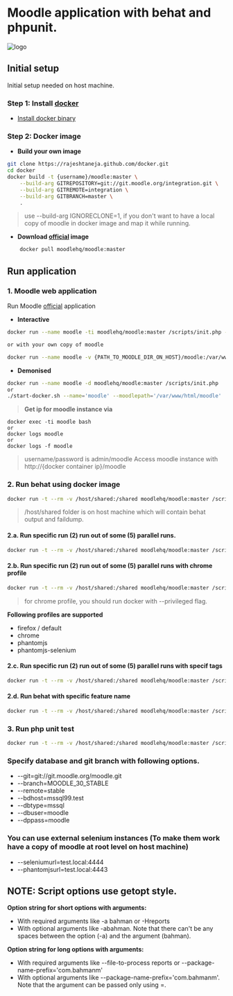 # Moodle application with behat and phpunit.
![logo](https://moodle.org/theme/image.php/moodleorgcleaned_moodleorg/theme_moodleorgcleaned/1447866970/moodle-logo)

## Initial setup
Initial setup needed on host machine.

### Step 1: Install [docker]
* [Install docker binary]

### Step 2: Docker image
* **Build your own image**
```sh
git clone https://rajeshtaneja.github.com/docker.git
cd docker
docker build -t {username}/moodle:master \
    --build-arg GITREPOSITORY=git://git.moodle.org/integration.git \
    --build-arg GITREMOTE=integration \
    --build-arg GITBRANCH=master \
    .
```
> use --build-arg IGNORECLONE=1, if you don't want to have a local copy of moodle in docker image and map it while running.

* **Download [official] image**
```sh
    docker pull moodlehq/moodle:master
```

## Run application

### 1. Moodle web application
Run Moodle [official] application 
* **Interactive**
```sh
docker run --name moodle -ti moodlehq/moodle:master /scripts/init.php --keepalive

or with your own copy of moodle

docker run --name moodle -v {PATH_TO_MOODLE_DIR_ON_HOST}/moodle:/var/www/html/moodle -ti moodlehq/moodle:master /scripts/init.php --keepalive
```
* **Demonised**
```shfiles/scripts/lib.sh
docker run --name moodle -d moodlehq/moodle:master /scripts/init.php
or
./start-docker.sh --name='moodle' --moodlepath='/var/www/html/moodle'
```

> **Get ip for moodle instance via**
```
docker exec -ti moodle bash
or
docker logs moodle
or
docker logs -f moodle
```

> username/password is admin/moodle
> Access moodle instance with http://{docker container ip}/moodle

### 2. Run behat using docker image
```sh
docker run -t --rm -v /host/shared:/shared moodlehq/moodle:master /scripts/behat.sh
```
> /host/shared folder is on host machine which will contain behat output and faildump.

#### 2.a. Run specific run (2) run out of some (5) parallel runs.
```sh
docker run -t --rm -v /host/shared:/shared moodlehq/moodle:master /scripts/behat.sh -r2 -j5
```

#### 2.b. Run specific run (2) run out of some (5) parallel runs with chrome profile
```sh
docker run -t --rm -v /host/shared:/shared moodlehq/moodle:master /scripts/behat.sh -r2 -j5 --profile='firefox'
```

> for chrome profile, you should run docker with --privileged flag. 

**Following profiles are supported**
  * firefox / default
  * chrome
  * phantomjs
  * phantomjs-selenium

#### 2.c. Run specific run (2) run out of some (5) parallel runs with specif tags
```sh
docker run -t --rm -v /host/shared:/shared moodlehq/moodle:master /scripts/behat.sh -r2 -j5 --tags='@javascript'
```

#### 2.d. Run behat with specific feature name
```sh
docker run -t --rm -v /host/shared:/shared moodlehq/moodle:master /scripts/behat.sh -r2 -j5 --name="This is test"
```

### 3. Run php unit test
```sh
docker run -t --rm -v /host/shared:/shared moodlehq/moodle:master /scripts/phpunit.sh"
```

### Specify database and git branch with following options.
* --git=git://git.moodle.org/moodle.git
* --branch=MOODLE_30_STABLE
* --remote=stable
* --bdhost=mssql99.test
* --dbtype=mssql
* --dbuser=moodle
* --dppass=moodle

### You can use external selenium instances (To make them work have a copy of moodle at root level on host machine)
* --seleniumurl=test.local:4444
* --phantomjsurl=test.local:4443

## NOTE: Script options use getopt style.
**Option string for short options with arguments:**
* With required arguments like -a bahman or -Hreports
* With optional arguments like -abahman. Note that there can't be any spaces between the option (-a) and the argument (bahman).

**Option string for long options with arguments:**
* With required arguments like --file-to-process reports or --package-name-prefix='com.bahmanm'
* With optional arguments like --package-name-prefix='com.bahmanm'. Note that the argument can be passed only using =.

[official]: <https://hub.docker.com/u/moodlehq/>
[docker]: <https://www.docker.com/>
[Install docker binary]: <http://docs.docker.com/engine/installation/>
[Install docker Machine]: <http://docs.docker.com/machine/install-machine/>
[Install docker compose]: <http://docs.docker.com/compose/install/>